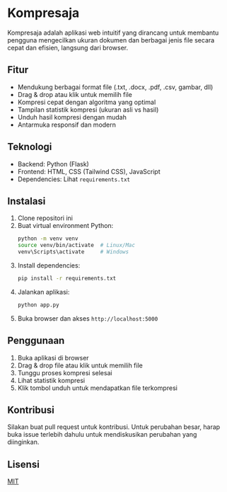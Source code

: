 # Kompresaja

Kompresaja adalah aplikasi web intuitif yang dirancang untuk membantu pengguna mengecilkan ukuran dokumen dan berbagai jenis file secara cepat dan efisien, langsung dari browser.

## Fitur

- Mendukung berbagai format file (.txt, .docx, .pdf, .csv, gambar, dll)
- Drag & drop atau klik untuk memilih file
- Kompresi cepat dengan algoritma yang optimal
- Tampilan statistik kompresi (ukuran asli vs hasil)
- Unduh hasil kompresi dengan mudah
- Antarmuka responsif dan modern

## Teknologi

- Backend: Python (Flask)
- Frontend: HTML, CSS (Tailwind CSS), JavaScript
- Dependencies: Lihat `requirements.txt`

## Instalasi

1. Clone repositori ini
2. Buat virtual environment Python:
   ```bash
   python -m venv venv
   source venv/bin/activate  # Linux/Mac
   venv\Scripts\activate     # Windows
   ```
3. Install dependencies:
   ```bash
   pip install -r requirements.txt
   ```
4. Jalankan aplikasi:
   ```bash
   python app.py
   ```
5. Buka browser dan akses `http://localhost:5000`

## Penggunaan

1. Buka aplikasi di browser
2. Drag & drop file atau klik untuk memilih file
3. Tunggu proses kompresi selesai
4. Lihat statistik kompresi
5. Klik tombol unduh untuk mendapatkan file terkompresi

## Kontribusi

Silakan buat pull request untuk kontribusi. Untuk perubahan besar, harap buka issue terlebih dahulu untuk mendiskusikan perubahan yang diinginkan.

## Lisensi

[MIT](https://choosealicense.com/licenses/mit/) 
